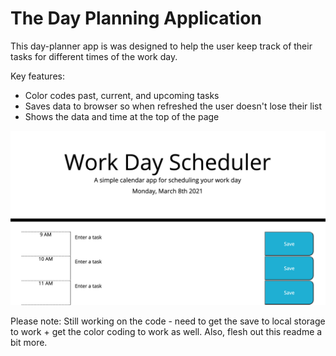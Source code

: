 # The Day Planning Application

This day-planner app is was designed to help the user keep track of their tasks for different times of the work day.

Key features:
+ Color codes past, current, and upcoming tasks
+ Saves data to browser so when refreshed the user doesn't lose their list
+ Shows the data and time at the top of the page

![screenshot](/images/screenshot-1.png?raw=true)

Please note: Still working on the code - need to get the save to local storage to work + get the color coding to work as well. Also, flesh out this readme a bit more. 
